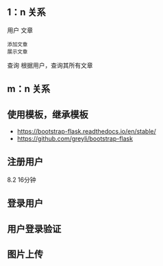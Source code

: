 ## 1：n 关系

用户
文章

    添加文章
    展示文章
查询
    根据用户，查询其所有文章


## m：n 关系


## 使用模板，继承模板
+ https://bootstrap-flask.readthedocs.io/en/stable/
+ https://github.com/greyli/bootstrap-flask


## 注册用户
8.2 16分钟


## 登录用户

## 用户登录验证


## 图片上传